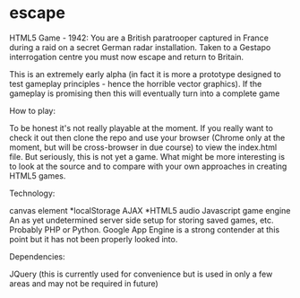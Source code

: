 escape
======

HTML5 Game - 1942: You are a British paratrooper captured in France during a raid on a secret German radar installation. Taken to a Gestapo interrogation centre you must now escape and return to Britain. 

This is an extremely early alpha (in fact it is more a prototype designed to test gameplay principles - hence the horrible vector graphics). If the gameplay is promising then this will eventually turn into a complete game

How to play:

To be honest it's not really playable at the moment. If you really want to check it out then clone the repo and use your browser (Chrome only at the moment, but will be cross-browser in due course) to view the index.html file. But seriously, this is not yet a game. What might be more interesting is to look at the source and to compare with your own approaches in creating HTML5 games.

Technology:

canvas element
*localStorage
AJAX
*HTML5 audio
Javascript game engine
An as yet undetermined server side setup for storing saved games, etc. Probably PHP or Python. Google App Engine is a strong contender at this point but it has not been properly looked into.

Dependencies:

JQuery (this is currently used for convenience but is used in only a few areas and may not be required in future)
